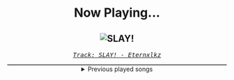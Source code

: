 <div align="center"> 
<h1>Now Playing...</h1>

![SLAY!](https://i.scdn.co/image/ab67616d00001e02c80fe27586c2da910984cb9a)
--
_<samp><a href="https://open.spotify.com/track/67smGwuPEtA6GAfeweAVNO">Track: SLAY! - Eternxlkz</a></samp>_

<div style="border: 1px #4B5054 solid"></div>
<details>
  <summary>
    Previous played songs
  </summary>
  <table>
    <thead>
      <tr>
        <th>
          Artist
        </th>
        <th>
          Song
        </th>
        <th>
          Link
        </th>
      </tr>
    </thead>
    <tbody>
      <tr><td>Eternxlkz</td><td>SLAY!</td><td><a href="https://open.spotify.com/track/67smGwuPEtA6GAfeweAVNO">https://open.spotify.com/track/67smGwuPEtA6GAfeweAVNO</a></td></tr><tr><td>ATLXS</td><td>PASSO BEM SOLTO - Slowed</td><td><a href="https://open.spotify.com/track/4sTlQPMyoFMPdhAJvErBN3">https://open.spotify.com/track/4sTlQPMyoFMPdhAJvErBN3</a></td></tr><tr><td>ZWE1HVNDXR</td><td>THOMAS</td><td><a href="https://open.spotify.com/track/3cjg55upztjI5bIsBQqSN1">https://open.spotify.com/track/3cjg55upztjI5bIsBQqSN1</a></td></tr><tr><td>Sayfalse</td><td>LOS VOLTAJE</td><td><a href="https://open.spotify.com/track/4LkkRLP8pldQer1YRrHwkx">https://open.spotify.com/track/4LkkRLP8pldQer1YRrHwkx</a></td></tr><tr><td>Repsaj</td><td>MONTAGEM BAILÃO</td><td><a href="https://open.spotify.com/track/1RnPdd7EKKhKN3E4o4DRsh">https://open.spotify.com/track/1RnPdd7EKKhKN3E4o4DRsh</a></td></tr><tr><td>ZWE1HVNDXR</td><td>LOVELY BASTARDS</td><td><a href="https://open.spotify.com/track/0EqczV3o6fwksegAavIHpX">https://open.spotify.com/track/0EqczV3o6fwksegAavIHpX</a></td></tr><tr><td>DYGO</td><td>FUNK INFERNAL</td><td><a href="https://open.spotify.com/track/56BZSVROHDzuiYM8C2Zv3y">https://open.spotify.com/track/56BZSVROHDzuiYM8C2Zv3y</a></td></tr><tr><td>TRASHXRL</td><td>Orquestra Maldita</td><td><a href="https://open.spotify.com/track/7hcagAQDiI0TgUOv337NIr">https://open.spotify.com/track/7hcagAQDiI0TgUOv337NIr</a></td></tr><tr><td>PXLWYSE</td><td>Eu Sento Gabu!</td><td><a href="https://open.spotify.com/track/24WBge8e53iDTeXOtVB02s">https://open.spotify.com/track/24WBge8e53iDTeXOtVB02s</a></td></tr><tr><td>UdieNnx</td><td>ACIDO</td><td><a href="https://open.spotify.com/track/1aNQ9Nz0gzJXVm6kuXcIbq">https://open.spotify.com/track/1aNQ9Nz0gzJXVm6kuXcIbq</a></td></tr><tr><td>RD12</td><td>Se Paciente Funk</td><td><a href="https://open.spotify.com/track/2f0ICQHa6q8hr5HjeFmDJO">https://open.spotify.com/track/2f0ICQHa6q8hr5HjeFmDJO</a></td></tr><tr><td>Kordhell</td><td>Murder In My Mind</td><td><a href="https://open.spotify.com/track/6qyS9qBy0mEk3qYaH8mPss">https://open.spotify.com/track/6qyS9qBy0mEk3qYaH8mPss</a></td></tr><tr><td>Dxrk ダーク</td><td>RAVE</td><td><a href="https://open.spotify.com/track/01kfSdF9zfcDLri5sSWEoL">https://open.spotify.com/track/01kfSdF9zfcDLri5sSWEoL</a></td></tr><tr><td>Ogryzek</td><td>GLORY</td><td><a href="https://open.spotify.com/track/2YZ7CJV3Q1OGh7ZL9PYWcP">https://open.spotify.com/track/2YZ7CJV3Q1OGh7ZL9PYWcP</a></td></tr><tr><td>phonk.me</td><td>GHOST!</td><td><a href="https://open.spotify.com/track/3TzPVU3jj6YdTunVdKimiQ">https://open.spotify.com/track/3TzPVU3jj6YdTunVdKimiQ</a></td></tr><tr><td>MXZI</td><td>MONTAGEM TOMADA</td><td><a href="https://open.spotify.com/track/2UEyo3ufg8DvO0zYMJWG7R">https://open.spotify.com/track/2UEyo3ufg8DvO0zYMJWG7R</a></td></tr><tr><td>TENZOO</td><td>BLOODY BRAZIL (Slowed)</td><td><a href="https://open.spotify.com/track/4CRd36RVExznLuyj7SOQmz">https://open.spotify.com/track/4CRd36RVExznLuyj7SOQmz</a></td></tr><tr><td>sma$her</td><td>AUTOMOTIVO EMPURRA</td><td><a href="https://open.spotify.com/track/37IDTp3sPhcMNaYYZa7Ir6">https://open.spotify.com/track/37IDTp3sPhcMNaYYZa7Ir6</a></td></tr><tr><td>Eternxlkz</td><td>BRODYAGA FUNK</td><td><a href="https://open.spotify.com/track/2V3hsJU3bTOATih0Fm4aDp">https://open.spotify.com/track/2V3hsJU3bTOATih0Fm4aDp</a></td></tr><tr><td>INVADR76</td><td>Pinnacle</td><td><a href="https://open.spotify.com/track/0dQcCJSLNlK6BQh0E7TmAA">https://open.spotify.com/track/0dQcCJSLNlK6BQh0E7TmAA</a></td></tr>
    </tbody>
  </table>
</details>

</div>
